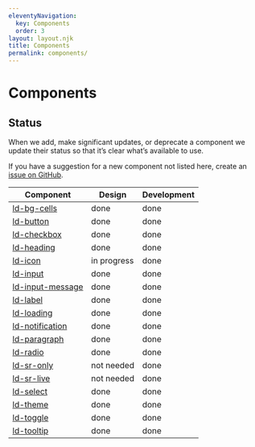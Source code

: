 ```yaml
---
eleventyNavigation:
  key: Components
  order: 3
layout: layout.njk
title: Components
permalink: components/
---
```


# Components

## Status

When we add, make significant updates, or deprecate a component we update their status so that it’s clear what’s available to use.

If you have a suggestion for a new component not listed here, create an [issue on GitHub](https://github.com/emdgroup-liquid/liquid/issues/new?template=feature_request.md).

| Component                                           | Design            | Development        |
|-----------------------------------------------------|-------------------|--------------------|
| [ld-bg-cells](components/ld-bg-cells)               | done              | done               |
| [ld-button](components/ld-button/)                  | done              | done               |
| [ld-checkbox](components/ld-checkbox)               | done              | done               |
| [ld-heading](components/ld-heading/)                | done              | done               |
| [ld-icon](components/ld-icon/)                      | in progress       | done               |
| [ld-input](components/ld-input/)                    | done              | done               |
| [ld-input-message](components/ld-input-message/)    | done              | done               |
| [ld-label](components/ld-label/)                    | done              | done               |
| [ld-loading](components/ld-loading/)                | done              | done               |
| [ld-notification](components/ld-notification)       | done              | done               |
| [ld-paragraph](components/ld-paragraph/)            | done              | done               |
| [ld-radio](components/ld-radio)                     | done              | done               |
| [ld-sr-only](components/ld-sr-only/)                | not needed        | done               |
| [ld-sr-live](components/ld-sr-live/)                | not needed        | done               |
| [ld-select](components/ld-select)                   | done              | done               |
| [ld-theme](components/ld-theme)                     | done              | done               |
| [ld-toggle](components/ld-toggle)                   | done              | done               |
| [ld-tooltip](components/ld-tooltip)                 | done              | done               |
